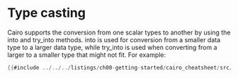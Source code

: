 # Type casting

Cairo supports the conversion from one scalar types to another by using the into and try_into methods. into is used for conversion from a smaller data type to a larger data type, while try_into is used when converting from a larger to a smaller type that might not fit.  For example:


```rust
{{#include ../../../listings/ch00-getting-started/cairo_cheatsheet/src/type_casting_example.cairo}}
```